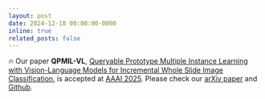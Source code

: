 ```yaml
---
layout: post
date: 2024-12-10 00:00:00-0000
inline: true
related_posts: false
---
```


:fire: Our paper **QPMIL-VL**, [Queryable Prototype Multiple Instance Learning with Vision-Language Models for Incremental Whole Slide Image Classification](https://arxiv.org/pdf/2410.10573), is accepted at [AAAI 2025](https://openreview.net/group?id=AAAI.org/2025/Conference). Please check our [arXiv paper](https://arxiv.org/pdf/2410.10573) and [Github](https://github.com/can-can-ya/QPMIL-VL).